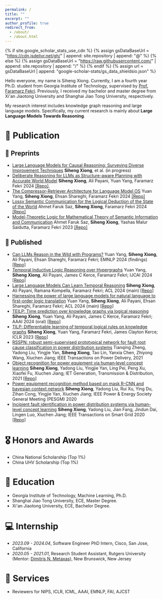 ```yaml
---
permalink: /
title: ""
excerpt: ""
author_profile: true
redirect_from: 
  - /about/
  - /about.html
---
```


{% if site.google_scholar_stats_use_cdn %}
{% assign gsDataBaseUrl = "https://cdn.jsdelivr.net/gh/" | append: site.repository | append: "@" %}
{% else %}
{% assign gsDataBaseUrl = "https://raw.githubusercontent.com/" | append: site.repository | append: "/" %}
{% endif %}
{% assign url = gsDataBaseUrl | append: "google-scholar-stats/gs_data_shieldsio.json" %}

<span class='anchor' id='about-me'></span>

Hello everyone, my name is Siheng Xiong. Currently, I am a fourth year Ph.D. student from Georgia Institute of Technology, supervised by [Prof. Faramarz Fekri](https://fekri.ece.gatech.edu/). Previously, I received my bachelor and master degree from Xi'an Jiaotong University and Shanghai Jiao Tong University, respectively. 

My research interest includes knowledge graph reasoning and large language models. Specifically, my current research is mainly about **Large Language Models Towards Reasoning**. 

# 📝 Publication

## 📝 Preprints
- [Large Language Models for Causal Reasoning: Surveying Diverse Improvement Techniques]() **Siheng Xiong**, et al. (in progress)
- [Deliberate Reasoning for LLMs as Structure-aware Planning with Accurate World Model](https://drive.google.com/file/d/1HE-_A4AqA7dm_-GHBBe_ME4A1M4PvBAM/view?usp=sharing) **Siheng Xiong**, Ali Payani, Yuan Yang, Faramarz Fekri 2024 [[Repo]](https://github.com/xiongsiheng/SWAP).
- [The Compressor-Retriever Architecture for Language Model OS](https://arxiv.org/abs/2409.01495) Yuan Yang, **Siheng Xiong**, Ehsan Shareghi, Faramarz Fekri 2024 [[Repo]](https://github.com/gblackout/LM-OS)
- [Lossy Semantic Communication for the Logical Deduction of the State of the World](https://arxiv.org/abs/2410.01676) Ahmet Faruk Saz, **Siheng Xiong**, Faramarz Fekri 2024 [[Repo]](https://github.com/xiongsiheng/SemCom)
- [Model-Theoretic Logic for Mathematical Theory of Semantic Information and Communication](https://arxiv.org/abs/2401.17556) Ahmet Faruk Saz, **Siheng Xiong**, Yashas Malur Saidutta, Faramarz Fekri 2023 [[Repo]](https://github.com/xiongsiheng/Inductive-Semantic-Communication-Dataset)

## 📝 Published
- [Can LLMs Reason in the Wild with Programs?](https://arxiv.org/abs/2406.13764) Yuan Yang, **Siheng Xiong**, Ali Payani, Ehsan Shareghi, Faramarz Fekri; EMNLP 2024 (findings) [[Repo]](https://github.com/gblackout/Reason-in-the-Wild)
- [Temporal Inductive Logic Reasoning over Hypergraphs](https://scholar.google.com/scholar?oi=bibs&cluster=2305718584835897141&btnI=1&hl=en) Yuan Yang, **Siheng Xiong**, Ali Payani, James C Kerce, Faramarz Fekri; IJCAI 2024 [[Repo]](https://github.com/gblackout/TILR)
- [Large Language Models Can Learn Temporal Reasoning](https://arxiv.org/abs/2401.06853) **Siheng Xiong**, Ali Payani, Ramana Kompella, Faramarz Fekri; ACL 2024 (main) [[Repo]](https://github.com/xiongsiheng/TG-LLM)
- [Harnessing the power of large language models for natural language to first-order logic translation](https://arxiv.org/abs/2305.15541) Yuan Yang, **Siheng Xiong**, Ali Payani, Ehsan Shareghi, Faramarz Fekri; ACL 2024 (main) [[Repo]](https://github.com/gblackout/LogicLLaMA)
- [TEILP: Time prediction over knowledge graphs via logical reasoning](https://ojs.aaai.org/index.php/AAAI/article/view/29544) **Siheng Xiong**, Yuan Yang, Ali Payani, James C Kerce, Faramarz Fekri; AAAI 2024 (oral) [[Repo]](https://github.com/xiongsiheng/TEILP)
- [TILP: Differentiable learning of temporal logical rules on knowledge graphs](https://openreview.net/forum?id=_X12NmQKvX) **Siheng Xiong**, Yuan Yang, Faramarz Fekri, James Clayton Kerce; ICLR 2023 [[Repo]](https://github.com/xiongsiheng/TILP)
- [RSSPN: robust semi-supervised prototypical network for fault root cause classification in power distribution systems](https://ieeexplore.ieee.org/abstract/document/9606537) Tianqing Zheng, Yadong Liu, Yingjie Yan, **Siheng Xiong**, Tao Lin, Yanxia Chen, Zhiyong Wang, Xiuchen Jiang; IEEE Transactions on Power Delivery, 2021
- [Object recognition for power equipment via human‐level concept learning](https://ietresearch.onlinelibrary.wiley.com/doi/full/10.1049/gtd2.12088) **Siheng Xiong**, Yadong Liu, Yingjie Yan, Ling Pei, Peng Xu, Xiaofei Fu, Xiuchen Jiang; IET Generation, Transmission & Distribution, 2021 [[Repo]](https://github.com/xiongsiheng/Power-equipment-image-dataset)
- [Power equipment recognition method based on mask R-CNN and bayesian context network](https://ieeexplore.ieee.org/abstract/document/9281755) **Siheng Xiong**, Yadong Liu, Rui Xu, Ying Du, Zihan Cong, Yingjie Yan, Xiuchen Jiang; IEEE Power & Energy Society General Meeting (PESGM) 2020
- [Incipient fault identification in power distribution systems via human-level concept learning](https://ieeexplore.ieee.org/abstract/document/9094224) **Siheng Xiong**, Yadong Liu, Jian Fang, Jindun Dai, Lingen Luo, Xiuchen Jiang; IEEE Transactions on Smart Grid 2020 [[Repo]](https://github.com/xiongsiheng/Incipient-fault-waveform-dataset)


# 🎖 Honors and Awards
- China National Scholarship (Top 1%)
- China UHV Scholarship (Top 1%)

# 📖 Education
- Georgia Institute of Technology, Machine Learning, Ph.D.
- Shanghai Jiao Tong University, ECE, Master Degree.
- Xi'an Jiaotong University, ECE, Bachelor Degree. 

# 💻 Internship
- *2023.09 - 2024.04*, Software Engineer PhD Intern, Cisco, San Jose, California
- *2020.05 - 2021.01*, Research Student Assistant, Rutgers University (Mentor: [Dimitris N. Metaxas](https://scholar.google.com/citations?user=a7VNhCIAAAAJ)), New Brunswick, New Jersey

# 📄 Services
- Reviewers for NIPS, ICLR, ICML, AAAI, EMNLP, FAI, AJCST
